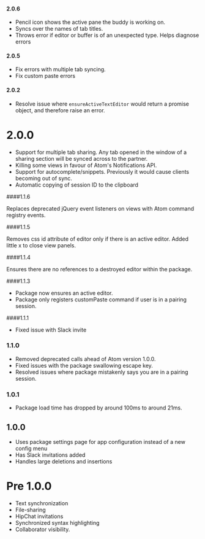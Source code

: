 #### 2.0.6

* Pencil icon shows the active pane the buddy is working on.
* Syncs over the names of tab titles.
* Throws error if editor or buffer is of an unexpected type. Helps diagnose errors

#### 2.0.5

* Fix errors with multiple tab syncing.
* Fix custom paste errors

#### 2.0.2

* Resolve issue where `ensureActiveTextEditor` would return a promise object, and therefore raise an error.

# 2.0.0

* Support for multiple tab sharing. Any tab opened in the window of a sharing section will be synced across to the partner.
* Killing some views in favour of Atom's Notifications API.
* Support for autocomplete/snippets. Previously it would cause clients becoming out of sync.
* Automatic copying of session ID to the clipboard

####1.1.6

Replaces deprecated jQuery event listeners on views with Atom command registry events.

####1.1.5

Removes css id attribute of editor only if there is an active editor. 
Added little x to close view panels.

####1.1.4

Ensures there are no references to a destroyed editor within the package.

####1.1.3

* Package now ensures an active editor.
* Package only registers customPaste command if user is in a pairing session.

####1.1.1

* Fixed issue with Slack invite

### 1.1.0

* Removed deprecated calls ahead of Atom version 1.0.0.
* Fixed issues with the package swallowing escape key.
* Resolved issues where package mistakenly says you are in a pairing session.

### 1.0.1

* Package load time has dropped by around 100ms to around 21ms.

## 1.0.0
* Uses package settings page for app configuration instead of a new config menu
* Has Slack invitations added
* Handles large deletions and insertions

# Pre 1.0.0

* Text synchronization
* File-sharing
* HipChat invitations
* Synchronized syntax highlighting
* Collaborator visibility.
